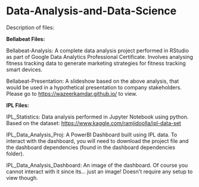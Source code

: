 # Data-Analysis-and-Data-Science

Description of files:

**Bellabeat Files:**

Bellabeat-Analysis: A complete data analysis project performed in RStudio as part of Google Data Analytics Professional Certificate. Involves analysing fitness tracking data to generate marketing strategies for fitness tracking smart devices.

Bellabeat-Presentation: A slideshow based on the above analysis, that would be used in a hypothetical presentation to company stakeholders. Please go to https://wazeerkamdar.github.io/ to view.


**IPL Files:**

IPL_Statistics: Data analysis performed in Jupyter Notebook using python. Based on the dataset: https://www.kaggle.com/ramjidoolla/ipl-data-set

IPL_Data_Analysis_Proj: A PowerBI Dashboard built using IPL data. To interact with the dashboard, you will need to download the project file and the dashboard dependencies (found in the dashboard dependencies folder).

IPL_Data_Analysis_Dashboard: An image of the dashboard. Of course you cannot interact with it since its... just an image! Doesn't require any setup to view though.


